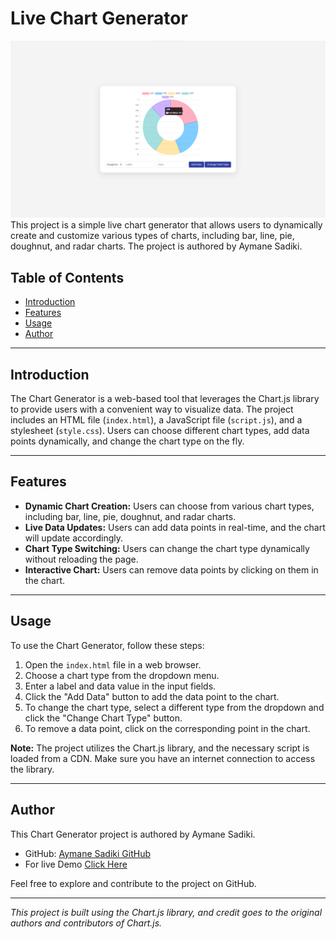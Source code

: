 # Live Chart Generator

![Alt Text](/IMG/Screenshot%202024-01-20%20014913.png)
This project is a simple live chart generator that allows users to dynamically create and customize various types of charts, including bar, line, pie, doughnut, and radar charts. The project is authored by Aymane Sadiki.

## Table of Contents

- [Introduction](#introduction)
- [Features](#features)
- [Usage](#usage)
- [Author](#author)

---

## Introduction

The Chart Generator is a web-based tool that leverages the Chart.js library to provide users with a convenient way to visualize data. The project includes an HTML file (`index.html`), a JavaScript file (`script.js`), and a stylesheet (`style.css`). Users can choose different chart types, add data points dynamically, and change the chart type on the fly.

---

## Features

- **Dynamic Chart Creation:** Users can choose from various chart types, including bar, line, pie, doughnut, and radar charts.
- **Live Data Updates:** Users can add data points in real-time, and the chart will update accordingly.
- **Chart Type Switching:** Users can change the chart type dynamically without reloading the page.
- **Interactive Chart:** Users can remove data points by clicking on them in the chart.

---

## Usage

To use the Chart Generator, follow these steps:

1. Open the `index.html` file in a web browser.
2. Choose a chart type from the dropdown menu.
3. Enter a label and data value in the input fields.
4. Click the "Add Data" button to add the data point to the chart.
5. To change the chart type, select a different type from the dropdown and click the "Change Chart Type" button.
6. To remove a data point, click on the corresponding point in the chart.

**Note:** The project utilizes the Chart.js library, and the necessary script is loaded from a CDN. Make sure you have an internet connection to access the library.

---

## Author

This Chart Generator project is authored by Aymane Sadiki.

- GitHub: [Aymane Sadiki GitHub](https://github.com/AymanSdk)
- For live Demo [Click Here](https://sensational-dusk-46996f.netlify.app)

Feel free to explore and contribute to the project on GitHub.

---

_This project is built using the Chart.js library, and credit goes to the original authors and contributors of Chart.js._
